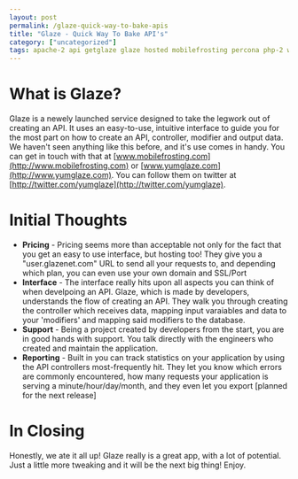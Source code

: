 ```yaml
---
layout: post
permalink: /glaze-quick-way-to-bake-apis
title: "Glaze - Quick Way To Bake API's"
category: ["uncategorized"]
tags: apache-2 api getglaze glaze hosted mobilefrosting percona php-2 www-mobilefrosting-com yumglaze
---
```

# What is Glaze?
Glaze is a newely launched service designed to take the legwork out of creating an API. It uses an easy-to-use, intuitive interface to guide you for the most part on how to create an API, controller, modifier and output data. We haven't seen anything like this before, and it's use comes in handy. You can get in touch with that at [www.mobilefrosting.com](http://www.mobilefrosting.com) or [www.yumglaze.com](http://www.yumglaze.com). You can follow them on twitter at [http://twitter.com/yumglaze](http://twitter.com/yumglaze). 
# Initial Thoughts

- **Pricing** - Pricing seems more than acceptable not only for the fact that you get an easy to use interface, but hosting too! They give you a "user.glazenet.com" URL to send all your requests to, and depending which plan, you can even use your own domain and SSL/Port
- **Interface** - The interface really hits upon all aspects you can think of when develpoing an API. Glaze, which is made by developers, understands the flow of creating an API. They walk you through creating the controller which receives data, mapping input varaiables and data to your 'modifiers' and mapping said modifiers to the database.
- **Support** - Being a project created by developers from the start, you are in good hands with support. You talk directly with the engineers who created and maintain the application. 
- **Reporting** - Built in you can track statistics on your application by using the API controllers most-frequently hit. They let you know which errors are commonly encountered, how many requests your application is serving a minute/hour/day/month, and they even let you export [planned for the next release]

# In Closing
Honestly, we ate it all up! Glaze really is a great app, with a lot of potential. Just a little more tweaking and it will be the next big thing! Enjoy.